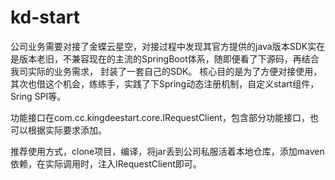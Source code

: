 # kd-start
公司业务需要对接了金蝶云星空，对接过程中发现其官方提供的java版本SDK实在是版本老旧，不兼容现在的主流的SpringBoot体系，随即便看了下源码，再结合我司实际的业务需求，
封装了一套自己的SDK。
核心目的是为了方便对接使用，其次也借这个机会，练练手，实践了下Spring动态注册机制，自定义start组件，Sring SPI等。

功能接口在com.cc.kingdeestart.core.IRequestClient，包含部分功能接口，也可以根据实际要求添加。

推荐使用方式，clone项目，编译，将jar丢到公司私服活着本地仓库，添加maven依赖，在实际调用时，注入IRequestClient即可。





